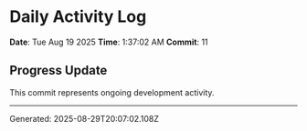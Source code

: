 # Daily Activity Log

**Date**: Tue Aug 19 2025
**Time**: 1:37:02 AM
**Commit**: 11

## Progress Update

This commit represents ongoing development activity.

---
Generated: 2025-08-29T20:07:02.108Z
